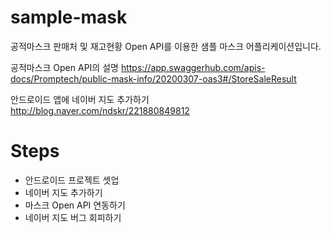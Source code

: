 # sample-mask
공적마스크 판매처 및 재고현황 Open API를 이용한 샘플 마스크 어플리케이션입니다.

공적마스크 Open API의 설명
https://app.swaggerhub.com/apis-docs/Promptech/public-mask-info/20200307-oas3#/StoreSaleResult

안드로이드 앱에 네이버 지도 추가하기
http://blog.naver.com/ndskr/221880849812

# Steps
- 안드로이드 프로젝트 셋업
- 네이버 지도 추가하기
- 마스크 Open API 연동하기
- 네이버 지도 버그 회피하기
